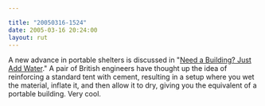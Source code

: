 ```yaml
---

title: "20050316-1524"
date: 2005-03-16 20:24:00
layout: rut
---
```


<p> A new advance in portable shelters is discussed in "<a href="http://www.wired.com/news/technology/0,1282,66872,00.html">Need
a Building? Just Add Water</a>."  A pair of British engineers have
thought up the idea of reinforcing a standard tent with cement,
resulting in a setup where you wet the material, inflate it,
and then allow it to dry, giving you the equivalent of a portable
building. Very cool.</p>

